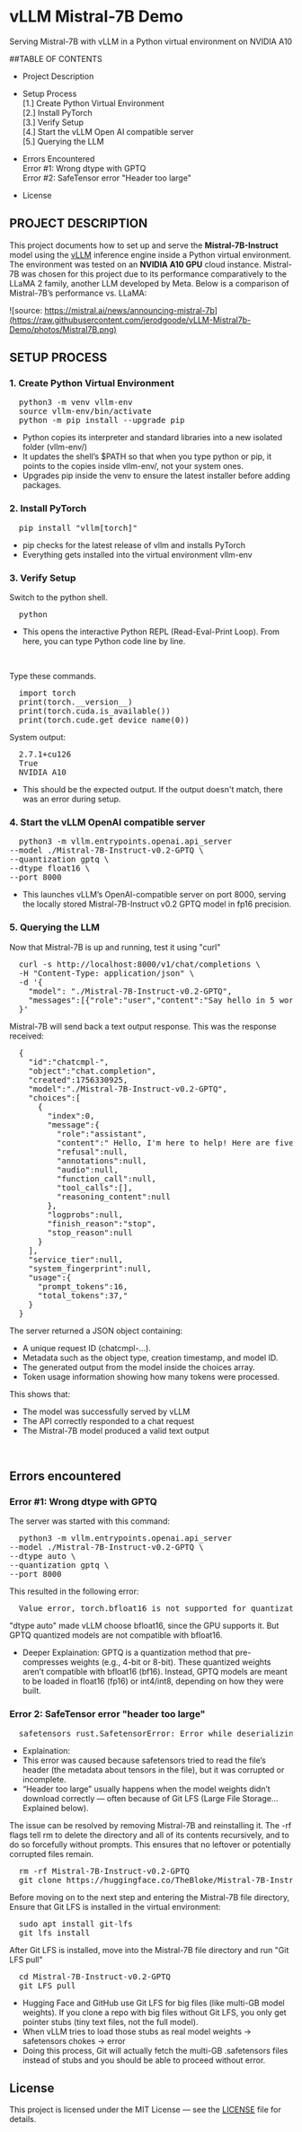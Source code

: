 # vLLM Mistral-7B Demo
Serving Mistral-7B with vLLM in a Python virtual environment on NVIDIA A10

##TABLE OF CONTENTS
- Project Description
- Setup Process
  <br>[1.] Create Python Virtual Environment
  <br>[2.] Install PyTorch
  <br>[3.] Verify Setup
  <br>[4.] Start the vLLM Open AI compatible server
  <br>[5.] Querying the LLM

- Errors Encountered
  <br>Error #1: Wrong dtype with GPTQ
  <br>Error #2: SafeTensor error "Header too large"
- License

## PROJECT DESCRIPTION
This project documents how to set up and serve the **Mistral-7B-Instruct** model using the [vLLM](https://github.com/vllm-project/vllm) inference engine inside a Python virtual environment. The environment was tested on an **NVIDIA A10 GPU** cloud instance. Mistral-7B was chosen for this project due to its performance comparatively to the LLaMA 2 family, another LLM developed by Meta. Below is a comparison of Mistral-7B’s performance vs. LLaMA:

![source: https://mistral.ai/news/announcing-mistral-7b](https://raw.githubusercontent.com/jerodgoode/vLLM-Mistral7b-Demo/photos/Mistral7B.png)


## SETUP PROCESS

### 1. Create Python Virtual Environment
<pre>
  python3 -m venv vllm-env 
  source vllm-env/bin/activate 
  python -m pip install --upgrade pip
</pre>
- Python copies its interpreter and standard libraries into a new isolated folder (vllm-env/)
- It updates the shell’s $PATH so that when you type python or pip, it points to the copies inside vllm-env/, not your system ones.
- Upgrades pip inside the venv to ensure the latest installer before adding packages.


### 2. Install PyTorch
<pre>
  pip install "vllm[torch]"
</pre>
- pip checks for the latest release of vllm and installs PyTorch
- Everything gets installed into the virtual environment vllm-env

### 3. Verify Setup
Switch to the python shell.
<pre>
  python
</pre>
- This opens the interactive Python REPL (Read-Eval-Print Loop). From here, you can type Python code line by line.

<br>

Type these commands. 
<pre>
  import torch
  print(torch.__version__)
  print(torch.cuda.is_available())
  print(torch.cude.get_device_name(0))
</pre>
System output:

<pre>
  2.7.1+cu126
  True
  NVIDIA A10
</pre>
- This should be the expected output. If the output doesn't match, there was an error during setup. 

### 4. Start the vLLM OpenAI compatible server

<pre>
  python3 -m vllm.entrypoints.openai.api_server
--model ./Mistral-7B-Instruct-v0.2-GPTQ \
--quantization gptq \
--dtype float16 \
--port 8000
</pre>
- This launches vLLM’s OpenAI-compatible server on port 8000, serving the locally stored Mistral-7B-Instruct v0.2 GPTQ model in fp16 precision.

### 5. Querying the LLM
Now that Mistral-7B is up and running, test it using "curl"
<pre>
  curl -s http://localhost:8000/v1/chat/completions \
  -H "Content-Type: application/json" \
  -d '{
    "model": "./Mistral-7B-Instruct-v0.2-GPTQ",
    "messages":[{"role":"user","content":"Say hello in 5 words."}]
  }'
</pre>

Mistral-7B will send back a text output response. This was the response received: 
<pre>
  {
    "id":"chatcmpl-<redacted>",
    "object":"chat.completion",
    "created":1756330925,
    "model":"./Mistral-7B-Instruct-v0.2-GPTQ",
    "choices":[
      {
        "index":0,
        "message":{
          "role":"assistant",
          "content":" Hello, I'm here to help! Here are five words: \"Hello, welcome friend.\"",
          "refusal":null,
          "annotations":null,
          "audio":null,
          "function_call":null,
          "tool_calls":[],
          "reasoning_content":null
        },
        "logprobs":null,
        "finish_reason":"stop",
        "stop_reason":null
      }
    ],
    "service_tier":null,
    "system_fingerprint":null,
    "usage":{
      "prompt_tokens":16,
      "total_tokens":37,"
    }
  }
</pre>
The server returned a JSON object containing:
- A unique request ID (chatcmpl-...).
- Metadata such as the object type, creation timestamp, and model ID.
- The generated output from the model inside the choices array.
- Token usage information showing how many tokens were processed.

This shows that:
- The model was successfully served by vLLM
- The API correctly responded to a chat request
- The Mistral-7B model produced a valid text output


<br>

## Errors encountered
### Error #1: Wrong dtype with GPTQ

The server was started with this command:
<pre>
  python3 -m vllm.entrypoints.openai.api_server
--model ./Mistral-7B-Instruct-v0.2-GPTQ \
--dtype auto \
--quantization gptq \
--port 8000
</pre>
This resulted in the following error: 
<pre>
  Value error, torch.bfloat16 is not supported for quantization method gpta. Supported dtypes: [torch.float16] [type=value_error, input_value=ArgsKwargs(O, {'model_co...additional_conf ig': {}}), input_type=ArgsKwargs]
</pre>
"dtype auto" made vLLM choose bfloat16, since the GPU supports it. But GPTQ quantized models are not compatible with bfloat16.
- Deeper Explaination: GPTQ is a quantization method that pre-compresses weights (e.g., 4-bit or 8-bit). These quantized weights aren’t compatible with bfloat16 (bf16). Instead, GPTQ models are meant to be loaded in float16 (fp16) or int4/int8, depending on how they were built.

### Error 2: SafeTensor error "header too large"

<pre>
  safetensors_rust.SafetensorError: Error while deserializing header: header too large
</pre>
- Explaination: 
- This error was caused because safetensors tried to read the file’s header (the metadata about tensors in the file), but it was corrupted or incomplete.
- “Header too large” usually happens when the model weights didn’t download correctly — often because of Git LFS (Large File Storage... Explained below).

The issue can be resolved by removing Mistral-7B and reinstalling it. The -rf flags tell rm to delete the directory and all of its contents recursively, and to do so forcefully without prompts. This ensures that no leftover or potentially corrupted files remain.
<pre>
  rm -rf Mistral-7B-Instruct-v0.2-GPTQ
  git clone https://huggingface.co/TheBloke/Mistral-7B-Instruct-v0.2-GPTQ
</pre>

Before moving on to the next step and entering the Mistral-7B file directory, Ensure that Git LFS is installed in the virtual environment:
<pre>
  sudo apt install git-lfs
  git lfs install
</pre>

After Git LFS is installed, move into the Mistral-7B file directory and run "Git LFS pull"
<pre>
  cd Mistral-7B-Instruct-v0.2-GPTQ
  git LFS pull
</pre>
- Hugging Face and GitHub use Git LFS for big files (like multi-GB model weights). If you clone a repo with big files without Git LFS, you only get pointer stubs (tiny text files, not the full model).
- When vLLM tries to load those stubs as real model weights → safetensors chokes → error
- Doing this process, Git will actually fetch the multi-GB .safetensors files instead of stubs and you should be able to proceed without error. 

## License
This project is licensed under the MIT License — see the [LICENSE](LICENSE) file for details.
